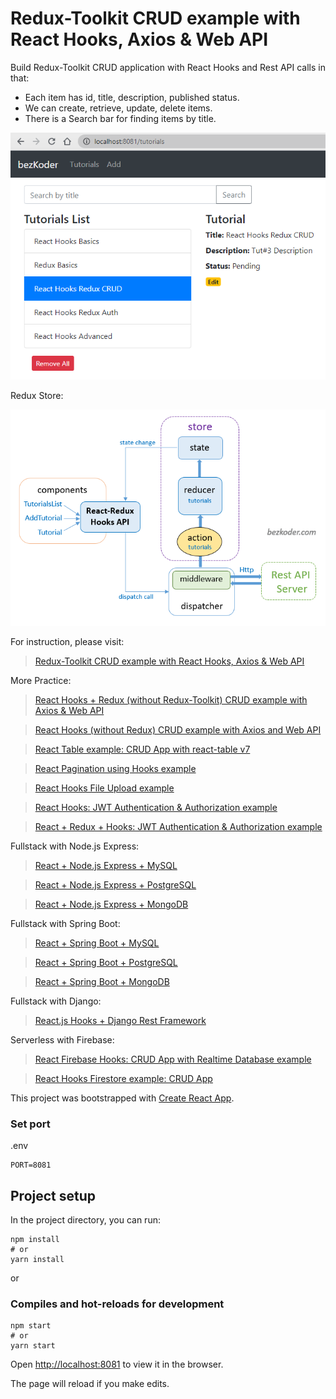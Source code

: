 # Redux-Toolkit CRUD example with React Hooks, Axios & Web API
Build Redux-Toolkit CRUD application with React Hooks and Rest API calls in that:
- Each item has id, title, description, published status.
- We can create, retrieve, update, delete items.
- There is a Search bar for finding items by title.

![redux-toolkit-crud-hooks-example](redux-toolkit-crud-hooks-example.png)

Redux Store:

![redux-toolkit-crud-hooks-example-redux-store-architecture](redux-toolkit-crud-hooks-example-redux-store-architecture.png)

For instruction, please visit:
> [Redux-Toolkit CRUD example with React Hooks, Axios & Web API](https://www.shivam.com/redux-toolkit-crud-react-hooks/)

More Practice:
> [React Hooks + Redux (without Redux-Toolkit) CRUD example with Axios & Web API](https://www.shivam.com/react-hooks-redux-crud/)

> [React Hooks (without Redux) CRUD example with Axios and Web API](https://www.shivam.com/react-hooks-crud-axios-api/)

> [React Table example: CRUD App with react-table v7](https://www.shivam.com/react-table-example-hooks-crud/)

> [React Pagination using Hooks example](https://www.shivam.com/react-pagination-hooks/)

> [React Hooks File Upload example](https://www.shivam.com/react-hooks-file-upload/)

> [React Hooks: JWT Authentication & Authorization example](https://www.shivam.com/react-hooks-jwt-auth/)

> [React + Redux + Hooks: JWT Authentication & Authorization example](https://www.shivam.com/react-hooks-redux-login-registration-example/)

Fullstack with Node.js Express:
> [React + Node.js Express + MySQL](https://www.shivam.com/react-node-express-mysql/)

> [React + Node.js Express + PostgreSQL](https://www.shivam.com/react-node-express-postgresql/)

> [React + Node.js Express + MongoDB](https://www.shivam.com/react-node-express-mongodb-mern-stack/)

Fullstack with Spring Boot:
> [React + Spring Boot + MySQL](https://www.shivam.com/react-spring-boot-crud/)

> [React + Spring Boot + PostgreSQL](https://www.shivam.com/spring-boot-react-postgresql/)

> [React + Spring Boot + MongoDB](https://www.shivam.com/react-spring-boot-mongodb/)

Fullstack with Django:
> [React.js Hooks + Django Rest Framework](https://www.shivam.com/django-react-hooks/)

Serverless with Firebase:
> [React Firebase Hooks: CRUD App with Realtime Database example](https://www.shivam.com/react-firebase-hooks-crud/)

> [React Hooks Firestore example: CRUD App](https://www.shivam.com/react-hooks-firestore/)

This project was bootstrapped with [Create React App](https://github.com/facebook/create-react-app).

### Set port
.env
```
PORT=8081
```

## Project setup

In the project directory, you can run:

```
npm install
# or
yarn install
```

or

### Compiles and hot-reloads for development

```
npm start
# or
yarn start
```

Open [http://localhost:8081](http://localhost:8081) to view it in the browser.

The page will reload if you make edits.

